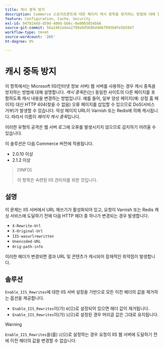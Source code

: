 ```yaml
---
title: 캐시 중독 방지
description: Commerce 스토어프론트에 대한 페이지 캐시 중독을 방지하는 방법에 대해 알아봅니다.
feature: Configuration, Cache, Security
exl-id: 947024dd-d59d-480d-bb6c-8e0065054bb6
source-git-commit: 56a2461edea2799a9d569bd486f995b0fe5b5947
workflow-type: tm+mt
source-wordcount: '265'
ht-degree: 0%

---
```


# 캐시 중독 방지

이 항목에서는 Microsoft IIS(인터넷 정보 서버) 웹 서버를 사용하는 경우 캐시 중독을 방지하는 방법에 대해 설명합니다. _캐시 중독_&#x200B;은(는) 동일한 사이트의 다른 페이지를 포함하도록 캐시 내용을 변경하는 방법입니다. 예를 들어, 일부 양성 페이지(예: 상점 홈 페이지) 대신 HTTP 404(찾을 수 없음) 오류 페이지를 삽입할 수 있으므로 DoS(서비스 거부)가 발생할 수 있습니다. 악성 페이지 URL이 Varnish 또는 Redis에 의해 캐시됩니다. 따라서 이름이 _페이지 캐시 중독_&#x200B;입니다.

이러한 유형의 공격은 웹 서버 로그에 오류를 발생시키지 않으므로 감지하기 어려울 수 있습니다.

이 솔루션은 다음 Commerce 버전에 적용됩니다.

- 2.0.10 이상
- 2.1.2 이상

>[!INFO]
>
>이 항목은 숙련된 IIS 관리자를 위한 것입니다.

## 설명

이 문제는 IIS 서버에서 URL 재쓰기가 활성화되어 있고, 요청이 Varnish 또는 Redis 캐싱 서비스에 도달하기 전에 다음 HTTP 헤더 중 하나가 변경되는 경우 발생합니다.

- `X-Rewrite-Url`
- `X-Original-Url`
- `IIS-wasurlrewritten`
- `Unencoded-URL`
- `Orig-path-info`

이러한 헤더가 변경되면 결과 URL 및 콘텐츠가 캐시되어 잠재적인 취약점이 발생합니다.

## 솔루션

`Enable_IIS_Rewrites`에 대한 IIS 서버 설정을 기반으로 모든 이전 헤더의 값을 제거하는 옵션을 제공합니다.

- `Enable_IIS_Rewrites`이(가) `0`(으)로 설정되어 있으면 헤더 값이 제거됩니다.
- `Enable_IIS_Rewrites`이(가) `1`(으)로 설정된 경우 머리글 값은 그대로 유지됩니다.

>[!WARNING]
>
>`Enable_IIS_Rewrites`을(를) `1`(으)로 설정하는 경우 요청이 IIS 웹 서버에 도달하기 전에 이전 헤더의 값을 변경할 수 없습니다.
